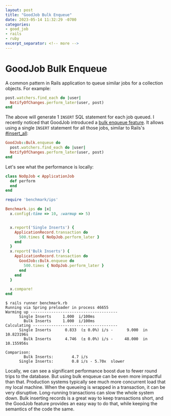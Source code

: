 ```yaml
---
layout: post
title: "GoodJob Bulk Enqueue"
date: 2023-05-14 11:32:29 -0700
categories:
- good_job
- rails
- ruby
excerpt_separator: <!-- more -->
---
```


# GoodJob Bulk Enqueue

A common pattern in Rails application to queue similar jobs for a collection objects. For example:


```ruby
post.watchers.find_each do |user|
  NotifyOfChanges.perform_later(user, post)
end
```

The above will generate 1 `INSERT` SQL statement for each job queued. I recently noticed that GoodJob introduced a [bulk enqueue feature][bulk]. It allows using a single `INSERT` statement for all those jobs, similar to Rails's [#insert_all][insert_all]:

```ruby
GoodJob::Bulk.enqueue do
  post.watchers.find_each do |user|
  NotifyOfChanges.perform_later(user, post)
end
```

Let's see what the performance is locally:


```ruby
class NoOpJob < ApplicationJob
  def perform
  end
end

require 'benchmark/ips'

Benchmark.ips do |x|
  x.config(:time => 10, :warmup => 5)


  x.report('Single Inserts') {
    ApplicationRecord.transaction do
      500.times { NoOpJob.perform_later }
    end
  }
  x.report('Bulk Inserts') {
    ApplicationRecord.transaction do
      GoodJob::Bulk.enqueue do
        500.times { NoOpJob.perform_later }
      end
    end
  }

  x.compare!
end
```

```
$ rails runner benchmark.rb
Running via Spring preloader in process 46655
Warming up --------------------------------------
      Single Inserts     1.000  i/100ms
        Bulk Inserts     1.000  i/100ms
Calculating -------------------------------------
      Single Inserts      0.833  (± 0.0%) i/s -      9.000  in  10.823196s
        Bulk Inserts      4.746  (± 0.0%) i/s -     48.000  in  10.155956s

Comparison:
        Bulk Inserts:        4.7 i/s
      Single Inserts:        0.8 i/s - 5.70x  slower
```

Locally, we can see a significant performance boost due to fewer round trips to the database. But using bulk enqueue can be even more impactful than that. Production systems typically see much more concurrent load that my local machine. When the queueing is wrapped in a transaction, it can be very disruptive. Long-running transactions can slow the whole system down. Bulk inserting records is a great way to keep transactions short, and the GoodJob feature provides an easy way to do that, while keeping the semantics of the code the same.

[bulk]: https://github.com/bensheldon/good_job#bulk-enqueue
[insert_all]: http://api.rubyonrails.org/classes/ActiveRecord/Persistence/ClassMethods.html#method-i-insert_all
